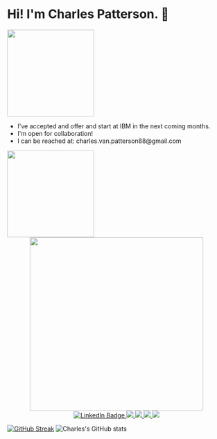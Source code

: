 # Hi! I'm Charles Patterson. 👋

<div id = "intro" align="left">
  <img src = "https://media.giphy.com/media/mWXinxGox2JD21szT1/giphy.gif" width = "200"/>
  <ul>
    <li>I've accepted and offer and start at IBM in the next coming months.</li>
    <li>I'm open for collaboration!</li>
    <li>I can be reached at: charles.van.patterson88@gmail.com</li>
  </ul>
</div>

<div id = "bread&butter" align = "left">
  <img src = "https://media.giphy.com/media/hT7MDx9tpZEfLlSdJw/giphy.gif" width = "200"/>
</div>

<div id ="header" align="center">
  <img src ="https://media.giphy.com/media/scZPhLqaVOM1qG4lT9/giphy.gif" width="400"/>
</div>

<div id="badges" align="center">
  <a href="https://www.linkedin.com/in/charles-v-patterson/">
    <img src="https://img.shields.io/badge/LinkedIn-blue?style=for-the-badge&logo=linkedin&logoColor=white" alt="LinkedIn Badge"/>
  </a>
  <a href="https://www.codecademy.com/profiles/charlesPatterson7516489671">
    <img src="https://img.shields.io/badge/Codecademy-FFF0E5?style=for-the-badge&logo=codecademy&logoColor=1F243A"/>
  </a>
  <a href="https://discordapp.com/users/497957671610089482">
    <img src="https://img.shields.io/badge/Discord-%235865F2.svg?style=for-the-badge&logo=discord&logoColor=white"/>
  </a>
  <a href="https://us05web.zoom.us/j/9913837033?pwd=Y3JTR3hKMGJ4dS9SQUFtTDBRZ1YvQT09">
    <img src="https://img.shields.io/badge/Zoom-2D8CFF?style=for-the-badge&logo=zoom&logoColor=white"/>
  </a>
    <a href="https://www.facebook.com/charles.patterson.92372446">
    <img src="https://img.shields.io/badge/Facebook-%231877F2.svg?style=for-the-badge&logo=Facebook&logoColor=white"/>
  </a>
</div>

[![GitHub Streak](https://streak-stats.demolab.com/?user=charles-v-patterson)](https://git.io/streak-stats)
![Charles's GitHub stats](https://github-readme-stats.vercel.app/api?username=charles-v-patterson&show_icons=true&theme=dracula)
